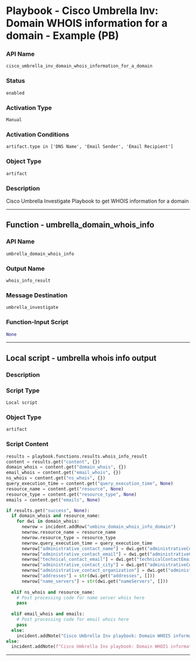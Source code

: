 <!--
    DO NOT MANUALLY EDIT THIS FILE
    THIS FILE IS AUTOMATICALLY GENERATED WITH resilient-sdk codegen
    Generated with resilient-sdk v51.0.2.2.1096
-->

# Playbook - Cisco Umbrella Inv: Domain WHOIS information for a domain - Example (PB)

### API Name
`cisco_umbrella_inv_domain_whois_information_for_a_domain`

### Status
`enabled`

### Activation Type
`Manual`

### Activation Conditions
`artifact.type in ['DNS Name', 'Email Sender', 'Email Recipient']`

### Object Type
`artifact`

### Description
Cisco Umbrella Investigate Playbook to get WHOIS information for a domain


---
## Function - umbrella_domain_whois_info

### API Name
`umbrella_domain_whois_info`

### Output Name
`whois_info_result`

### Message Destination
`umbrella_investigate`

### Function-Input Script
```python
None
```

---

## Local script - umbrella whois info output

### Description


### Script Type
`Local script`

### Object Type
`artifact`

### Script Content
```python
results = playbook.functions.results.whois_info_result
content = results.get("content", {})
domain_whois = content.get("domain_whois", {})
email_whois = content.get("email_whois", {})
ns_whois = content.get("ns_whois", {})
query_execution_time = content.get("query_execution_time", None)
resource_name = content.get("resource", None)
resource_type = content.get("resource_type", None)
emails = content.get("emails", None)

if results.get("success", None):
  if domain_whois and resource_name:
    for dwi in domain_whois:
      newrow = incident.addRow("umbinv_domain_whois_info_domain")
      newrow.resource_name = resource_name
      newrow.resource_type = resource_type
      newrow.query_execution_time = query_execution_time
      newrow["administrative_contact_name"] = dwi.get("administrativeContactName", None)
      newrow["administrative_contact_email"] = dwi.get("administrativeContactEmail", None)
      newrow["technical_contact_email"] = dwi.get("technicalContactEmail", None)
      newrow["administrative_contact_city"] = dwi.get("administrativeContactCity", None)
      newrow["administrative_contact_organization"] = dwi.get("administrativeContactOrganization", None)
      newrow["addresses"] = str(dwi.get("addresses", []))
      newrow["name_servers"] = str(dwi.get("nameServers", []))
  
  elif ns_whois and resource_name:
    # Post processing code for name server whois here
    pass
  
  elif email_whois and emails:
    # Post processing code for email whois here
    pass
  else:
    incident.addNote("Cisco Umbrella Inv playbook: Domain WHOIS information for a domain returned no results.")
else:
  incident.addNote(f"Cisco Umbrella Inv playbook: Domain WHOIS information for a domain\nFailed with reason: {results.get('reason', None)}")
```

---

